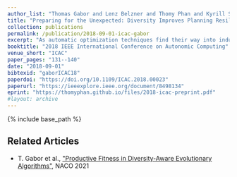```yaml
---
author_list: "Thomas Gabor and Lenz Belzner and Thomy Phan and Kyrill Schmid"
title: "Preparing for the Unexpected: Diversity Improves Planning Resilience in Evolutionary Algorithms"
collection: publications
permalink: /publication/2018-09-01-icac-gabor
excerpt: "As automatic optimization techniques find their way into industrial applications, the behavior of many complex systems is determined by some form of planner picking the right actions to optimize a given objective function. In many cases, the mapping of plans to objective reward may change due to unforeseen events or circumstances in the real world. In those cases, the planner usually needs some additional effort to adjust to the changed situation and reach its previous level of performance. Whenever we still need to continue polling the planner even during re-planning, it oftentimes exhibits severely lacking performance. In order to improve the planner's resilience to unforeseen change, we argue that maintaining a certain level of diversity amongst the considered plans at all times should be added to the planner's objective. Effectively, we encourage the planner to keep alternative plans to its currently best solution. As an example case, we implement a diversity-aware genetic algorithm using two different metrics for diversity (differing in their generality) and show that the blow in performance due to unexpected change can be severely lessened in the average case. We also analyze the parameter settings necessary for these techniques in order to gain an intuition how they can be incorporated into larger frameworks or process models for software and systems engineering."
booktitle: "2018 IEEE International Conference on Autonomic Computing"
venue_short: "ICAC"
paper_pages: "131--140"
date: "2018-09-01"
bibtexid: "gaborICAC18"
paperdoi: "https://doi.org/10.1109/ICAC.2018.00023"
paperurl: "https://ieeexplore.ieee.org/document/8498134"
eprint: "https://thomyphan.github.io/files/2018-icac-preprint.pdf"
#layout: archive
---
```


{% include base_path %}

## Related Articles
- T. Gabor et al., ["Productive Fitness in Diversity-Aware Evolutionary Algorithms"](https://thomyphan.github.io/publication/2021-01-01-naco-gabor), NACO 2021